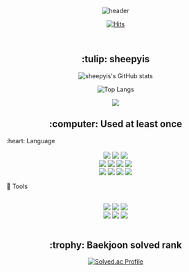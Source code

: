 <div align="center">

![header](https://capsule-render.vercel.app/api?type=Waving&color=gradient&customColorList=3&height=150&section=header&text=sheepyis&fontColor=ffffff&fontSize=50&animation=twinkling&fontAlign=80&fontAlignY=36)

[![Hits](https://hits.seeyoufarm.com/api/count/incr/badge.svg?url=https%3A%2F%2Fgithub.com%2Fsheepyis%2Fhit-counter&count_bg=%23B7DBF2&title_bg=%234FB1EE&icon=github.svg&icon_color=%23E7E7E7&title=hits&edge_flat=true)](https://hits.seeyoufarm.com)

<br> 
</div>

<div align="center">
<h2>:tulip: sheepyis</h2>
 
![sheepyis's GitHub stats](https://github-readme-stats.vercel.app/api?username=sheepyis&show_icons=true&theme=react)
 
![Top Langs](https://github-readme-stats.vercel.app/api/top-langs/?username=sheepyis&layout=compact&theme=dark)

<a href="https://www.instagram.com/sheep_is/">
    <img 
        src="http://img.shields.io/badge/-Instagram-E4405F?style=flat&logoColor=white&logo=Instagram&link=https://www.Instagram.com/sheep_is/"
        style="height : auto; margin-left : 10px; margin-right : 10px;"/>
</a>
</div>

<div align="center">
<h2>:computer: Used at least once</h2>
</div>
:heart: Language
<div align="center">
<br>
<img src="https://img.shields.io/badge/Python-3776AB?style=for-the-badge&logo=Python&logoColor=white">
<img src="https://img.shields.io/badge/C-A8B9CC?style=for-the-badge&logo=C&logoColor=white">
<img src="https://img.shields.io/badge/c++-00599C?style=for-the-badge&logo=c%2B%2B&logoColor=white">
<br>
<img src="https://img.shields.io/badge/HTML5-E34F26?style=for-the-badge&logo=HTML5&logoColor=white">
<img src="https://img.shields.io/badge/CSS3-1572B6?style=for-the-badge&logo=CSS3&logoColor=white">
<img src="https://img.shields.io/badge/JavaScript-F7DF1E?style=for-the-badge&logo=JavaScript&logoColor=white">
<img src="https://img.shields.io/badge/Node.js-339933?style=for-the-badge&logo=Node.js&logoColor=white">
<br>
<img src="https://img.shields.io/badge/Java-007396?style=for-the-badge&logo=Java&logoColor=white">
<img src="https://img.shields.io/badge/Kotlin-7F52FF?style=for-the-badge&logo=Kotlin&logoColor=white">
<img src="https://img.shields.io/badge/Lua-2C2D72?style=for-the-badge&logo=Lua&logoColor=white">
<img src="https://img.shields.io/badge/MySQL-4479A1?style=for-the-badge&logo=MySQL&logoColor=white">
<br>
</div>

:blue_heart: Tools
<div align="center">
<br>
<img src="https://img.shields.io/badge/Visual Studio-5C2D91?style=for-the-badge&logo=Visual Studio&logoColor=white">
<img src="https://img.shields.io/badge/Visual Studio Code-007ACC?style=for-the-badge&logo=Visual Studio Code&logoColor=white">
<img src="https://img.shields.io/badge/IntelliJ IDEA-000000?style=for-the-badge&logo=IntelliJ IDEA&logoColor=white">
<br>
<img src="https://img.shields.io/badge/Eclipse IDE-2C2255?style=for-the-badge&logo=Eclipse IDE&logoColor=white">
<img src="https://img.shields.io/badge/Git-F05032?style=for-the-badge&logo=Git&logoColor=white">
<img src="https://img.shields.io/badge/Linux-FCC624?style=for-the-badge&logo=Linux&logoColor=white">
</div>

<div align="center">
<br>
<h2>:trophy: Baekjoon solved rank</h2>

[![Solved.ac Profile](http://mazassumnida.wtf/api/generate_badge?boj=zx9086)](https://solved.ac/zx9086)
 
</div>
